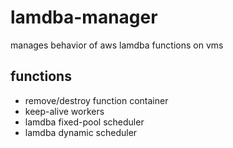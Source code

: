 # lamdba-manager
manages behavior of aws lamdba functions on vms

## functions
* remove/destroy function container
* keep-alive workers
* lamdba fixed-pool scheduler
* lamdba dynamic scheduler

